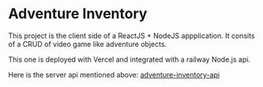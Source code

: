 # Adventure Inventory
This project is the client side of a ReactJS + NodeJS appplication. It consits of a CRUD of video game like adventure objects.

This one is deployed with Vercel and integrated with a railway Node.js api.

Here is the server api mentioned above: [adventure-inventory-api](https://github.com/jpuseche/adventure-inventory-api)
